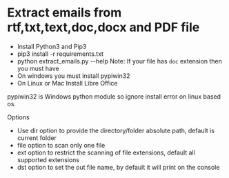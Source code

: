 # Extract emails from rtf,txt,text,doc,docx and PDF file

* Install Python3 and Pip3
* pip3 install -r requirements.txt
* python extract_emails.py --help
Note:
If your file has `doc` extension then you must have
 * On windows you must install pypiwin32
 * On Linux or Mac Install Libre Office

pypiwin32 is Windows python module so ignore install error on linux based os.


Options
* Use dir option to provide the directory/folder absolute path, default is current folder
* file option to scan only one file
* ext option to restrict the scanning of file extensions, default all supported extensions
* dst option to set the out file name, by default it will print on the console